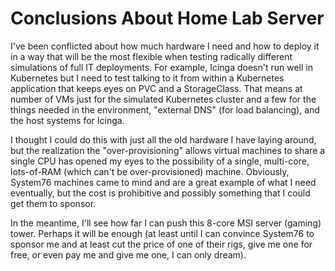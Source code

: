 # Conclusions About Home Lab Server

I've been conflicted about how much hardware I need and how to deploy it
in a way that will be the most flexible when testing radically different
simulations of full IT deployments. For example, Icinga doesn't run well
in Kubernetes but I need to test talking to it from within a Kubernetes
application that keeps eyes on PVC and a StorageClass. That means at
number of VMs just for the simulated Kubernetes cluster and a few for
the things needed in the environment, "external DNS" (for load
balancing), and the host systems for Icinga.

I thought I could do this with just all the old hardware I have laying
around, but the realization the "over-provisioning" allows virtual
machines to share a single CPU has opened my eyes to the possibility of
a single, multi-core, lots-of-RAM (which can't be over-provisioned)
machine. Obviously, System76 machines came to mind and are a great
example of what I need eventually, but the cost is prohibitive and
possibly something that I could get them to sponsor.

In the meantime, I'll see how far I can push this 8-core MSI server
(gaming) tower. Perhaps it will be enough (at least until I can convince
System76 to sponsor me and at least cut the price of one of their rigs,
give me one for free, or even pay me and give me one, I can only dream).
